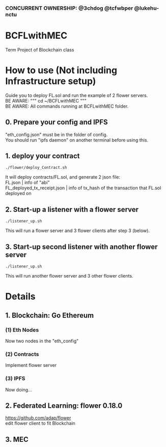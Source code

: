 ### CONCURRENT OWNERSHIP: @3chdog @tcfwbper @lukehu-nctu

# BCFLwithMEC
Term Project of Blockchain class  
  
  
# How to use (Not including Infrastructure setup)
Guide you to deploy FL.sol and run the example of 2 flower servers.  
BE AWARE: """ cd ~/BCFLwithMEC """  
BE AWARE: All commands running at BCFLwithMEC folder.  

## 0. Prepare your config and IPFS
"eth_config.json" must be in the folder of config.  
You should run "ipfs daemon" on another terminal before using this.  

## 1. deploy your contract
```
./flower/deploy_Contract.sh
```
It will deploy contracts/FL.sol, and generate 2 json file:  
FL.json                       | info of "abi"  
FL_deployed_tx_receipt.json   | info of tx_hash of the transaction that FL.sol deployed on  

## 2. Start-up a listener with a flower server
```
./listener_up.sh
```
This will run a flower server and 3 flower clients after step 3 (below).  

## 3. Start-up second listener with another flower server
```
./listener_up.sh
```
This will run another flower server and 3 other flower clients.  
  
  
# Details
## 1. Blockchain: Go Ethereum

### (1) Eth Nodes
Now two nodes in the "eth_config"

### (2) Contracts
Implement flower server

### (3) IPFS
Now doing...

## 2. Federated Learning: flower 0.18.0
https://github.com/adap/flower  
edit flower client to fit Blockchain  

## 3. MEC
